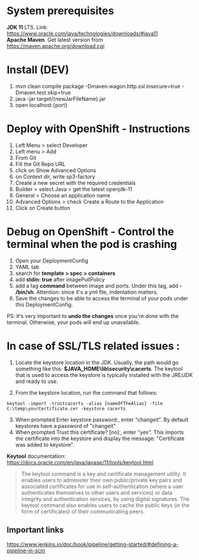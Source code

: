 # System prerequisites 

**JDK 11** LTS. Link: https://www.oracle.com/java/technologies/downloads/#java11 <br />
**Apache Maven**. Get latest version from https://maven.apache.org/download.cgi

# Install (DEV)
1. mvn clean compile package -Dmaven.wagon.http.ssl.insecure=true -Dmaven.test.skip=true
2. java -jar target/{newJarFileName}.jar
3. open localhost:{port}

# Deploy with OpenShift - Instructions
1. Left Menu > select Developer
2. Left menu > Add
3. From Git
4. Fill the Git Repo URL 
5. click on Show Advanced Options
  6. on Context dir, write sp3-factory
  7. Create a new secret with the required credentials   
8. Builder > select Java > get the latest openjdk-11
9. General > Choose an application name
10. Advanced Options > check Create a Route to the Application 
11. Click on Create button 

# Debug on OpenShift - Control the terminal when the pod is crashing 
1. Open your DeploymentConfig
2. YAML tab 
3. search for **template > spec > containers**  
4. add **stdin: true** after imagePullPolicy
5. add a tag **command** between image and ports. Under this tag, add **- /bin/sh**. Attention: since it's a yml file, indentation matters.
6. Save the changes to be able to access the terminal of your pods under this DeploymentConfig. <br />

PS: it's very important to **undo the changes** once you're done with the terminal. Otherwise, your pods will end up unavailable.

# In case of SSL/TLS related issues :


1. Locate the keystore location in the JDK. Usually, the path would go something like this: **$JAVA_HOME\lib\security\cacerts**. 
The keytool that is used to access the keystore is typically installed with the JRE/JDK and ready to use.

2. From the keystore location, run the command that follows: 

```
keytool -import -trustcacerts -alias {nameOfTheAlias} -file C:\temp\yourCertificate.cer -keystore cacerts
```

3. When prompted Enter keystore password:, enter "changeit". By default keystores have a password of "changeit"
4. When prompted Trust this certificate? [no]:, enter "yes". This imports the certificate into the keystore and display the message: "Certificate was added to keystore".

**Keytool** documentation: https://docs.oracle.com/en/java/javase/11/tools/keytool.html

> The keytool command is a key and certificate management utility. It enables users to administer their own public/private key pairs and associated certificates for use in self-authentication (where a user authenticates themselves to other users and services) or data integrity and authentication services, by using digital signatures. The keytool command also enables users to cache the public keys (in the form of certificates) of their communicating peers.



## Important links

https://www.jenkins.io/doc/book/pipeline/getting-started/#defining-a-pipeline-in-scm
